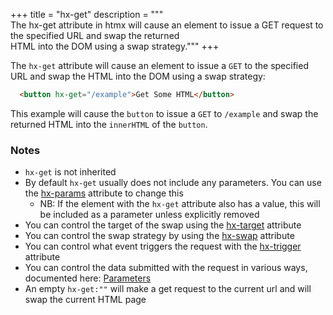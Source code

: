 +++
title = "hx-get"
description = """\
  The hx-get attribute in htmx will cause an element to issue a GET request to the specified URL and swap the returned \
  HTML into the DOM using a swap strategy."""
+++

The `hx-get` attribute will cause an element to issue a `GET` to the specified URL and swap
the HTML into the DOM using a swap strategy:

```html
  <button hx-get="/example">Get Some HTML</button>
```

This example will cause the `button` to issue a `GET` to `/example` and swap the returned HTML into
 the `innerHTML` of the `button`.

### Notes

* `hx-get` is not inherited
* By default `hx-get` usually does not include any parameters.  You can use the [hx-params](@/attributes/hx-params.md)
  attribute to change this
    * NB: If the element with the `hx-get` attribute also has a value, this will be included as a parameter unless explicitly removed
* You can control the target of the swap using the [hx-target](@/attributes/hx-target.md) attribute
* You can control the swap strategy by using the [hx-swap](@/attributes/hx-swap.md) attribute
* You can control what event triggers the request with the [hx-trigger](@/attributes/hx-trigger.md) attribute
* You can control the data submitted with the request in various ways, documented here: [Parameters](@/docs.md#parameters)
* An empty `hx-get:""` will make a get request to the current url and will swap the current HTML page 
